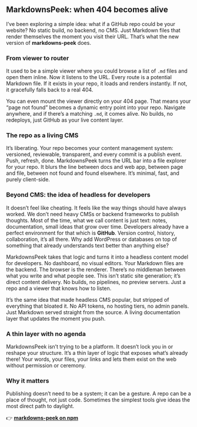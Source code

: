 <!--
title: "MarkdownsPeek: When 404 Becomes Alive"
date: 2025-10-22
description: "A lightweight way to turn a GitHub repository into a live, navigable website where Markdown files act as routes and the 404 page becomes a dynamic content gateway."
tags: [javascript, github, markdown, headless-cms, web-development]
-->

## MarkdownsPeek: when 404 becomes alive

I’ve been exploring a simple idea: what if a GitHub repo could be your website? No static build, no backend, no CMS. Just Markdown files that render themselves the moment you visit their URL. That’s what the new version of **markdowns-peek** does.

### From viewer to router

It used to be a simple viewer where you could browse a list of `.md` files and open them inline. Now it listens to the URL. Every route is a potential Markdown file. If it exists in your repo, it loads and renders instantly. If not, it gracefully falls back to a real 404.

You can even mount the viewer directly on your 404 page. That means your “page not found” becomes a dynamic entry point into your repo. Navigate anywhere, and if there’s a matching `.md`, it comes alive. No builds, no redeploys, just GitHub as your live content layer.

### The repo as a living CMS

It’s liberating. Your repo becomes your content management system: versioned, reviewable, transparent, and every commit is a publish event. Push, refresh, done. MarkdownsPeek turns the URL bar into a file explorer for your repo. It blurs the line between docs and web app, between page and file, between not found and found elsewhere. It’s minimal, fast, and purely client-side.

### Beyond CMS: the idea of headless for developers

It doesn’t feel like cheating. It feels like the way things should have always worked. We don’t need heavy CMSs or backend frameworks to publish thoughts. Most of the time, what we call content is just text: notes, documentation, small ideas that grow over time. Developers already have a perfect environment for that which is __GitHub__. Version control, history, collaboration, it’s all there. Why add WordPress or databases on top of something that already understands text better than anything else?

MarkdownsPeek takes that logic and turns it into a headless content model for developers. No dashboard, no visual editors. Your Markdown files are the backend. The browser is the renderer. There’s no middleman between what you write and what people see. This isn’t static site generation; it’s direct content delivery. No builds, no pipelines, no preview servers. Just a repo and a viewer that knows how to listen.

It’s the same idea that made headless CMS popular, but stripped of everything that bloated it. No API tokens, no hosting tiers, no admin panels. Just Markdown served straight from the source. A living documentation layer that updates the moment you push.

### A thin layer with no agenda

MarkdownsPeek isn’t trying to be a platform. It doesn’t lock you in or reshape your structure. It’s a thin layer of logic that exposes what’s already there! Your words, your files, your links and lets them exist on the web without permission or ceremony.

### Why it matters

Publishing doesn’t need to be a system; it can be a gesture. A repo can be a place of thought, not just code. Sometimes the simplest tools give ideas the most direct path to daylight.

👉 [**markdowns-peek on npm**](https://www.npmjs.com/package/markdowns-peek)
